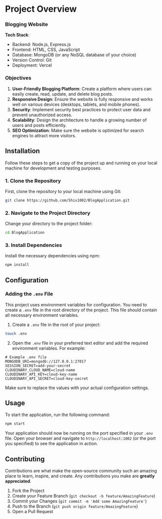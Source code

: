 # Project Overview

### Blogging Website

**Tech Stack**:

- Backend: Node.js, Express.js
- Frontend: HTML, CSS, JavaScript
- Database: MongoDB (or any NoSQL database of your choice)
- Version Control: Git
- Deployment: Vercel

### Objectives

1. **User-Friendly Blogging Platform**: Create a platform where users can easily create, read, update, and delete blog posts.
2. **Responsive Design**: Ensure the website is fully responsive and works well on various devices (desktops, tablets, and mobile phones).
3. **Security**: Implement security best practices to protect user data and prevent unauthorized access.
4. **Scalability**: Design the architecture to handle a growing number of users and posts efficiently.
5. **SEO Optimization**: Make sure the website is optimized for search engines to attract more visitors.

## Installation

Follow these steps to get a copy of the project up and running on your local machine for development and testing purposes.

### 1. Clone the Repository

First, clone the repository to your local machine using Git:

```bash
git clone https://github.com/Shiv1002/BlogApplication.git
```

### 2. Navigate to the Project Directory

Change your directory to the project folder:

```bash
cd BlogApplication
```

### 3. Install Dependencies

Install the necessary dependencies using npm:

```bash
npm install
```

## Configuration

### Adding the `.env` File

This project uses environment variables for configuration. You need to create a `.env` file in the root directory of the project. This file should contain all necessary environment variables.

1. Create a `.env` file in the root of your project:

```bash
touch .env
```

2. Open the `.env` file in your preferred text editor and add the required environment variables. For example:

```env
# Example .env file
MONGODB_URI=mongodb://127.0.0.1:27017
SESSION_SECRET=add-your-secret
CLOUDINARY_CLOUD_NAME=cloud-name
CLOUDINARY_API_KEY=cloud-key-name
CLOUDINARY_API_SECRET=cloud-key-secret
```

Make sure to replace the values with your actual configuration settings.

## Usage

To start the application, run the following command:

```bash
npm start
```

Your application should now be running on the port specified in your `.env` file. Open your browser and navigate to `http://localhost:1002` (or the port you specified) to see the application in action.

## Contributing

Contributions are what make the open-source community such an amazing place to learn, inspire, and create. Any contributions you make are **greatly appreciated**.

1. Fork the Project
2. Create your Feature Branch (`git checkout -b feature/AmazingFeature`)
3. Commit your Changes (`git commit -m 'Add some AmazingFeature'`)
4. Push to the Branch (`git push origin feature/AmazingFeature`)
5. Open a Pull Request
